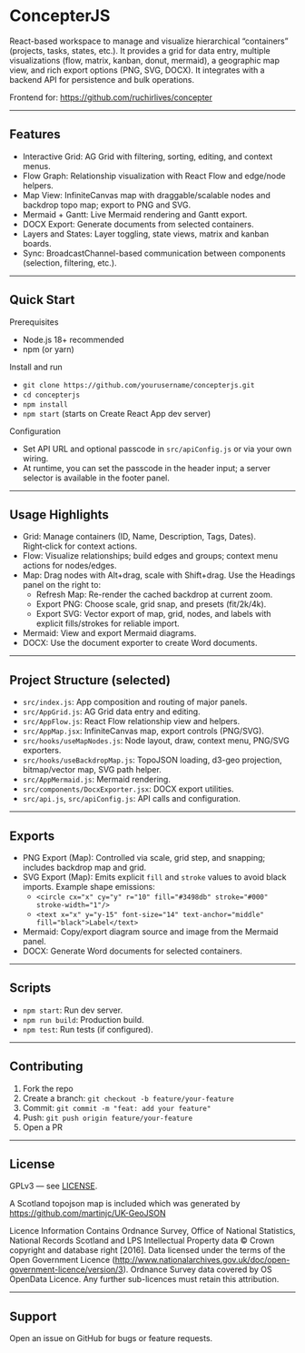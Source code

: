 # ConcepterJS

React-based workspace to manage and visualize hierarchical “containers” (projects, tasks, states, etc.). It provides a grid for data entry, multiple visualizations (flow, matrix, kanban, donut, mermaid), a geographic map view, and rich export options (PNG, SVG, DOCX). It integrates with a backend API for persistence and bulk operations.

Frontend for: https://github.com/ruchirlives/concepter

---

## Features

- Interactive Grid: AG Grid with filtering, sorting, editing, and context menus.
- Flow Graph: Relationship visualization with React Flow and edge/node helpers.
- Map View: InfiniteCanvas map with draggable/scalable nodes and backdrop topo map; export to PNG and SVG.
- Mermaid + Gantt: Live Mermaid rendering and Gantt export.
- DOCX Export: Generate documents from selected containers.
- Layers and States: Layer toggling, state views, matrix and kanban boards.
- Sync: BroadcastChannel-based communication between components (selection, filtering, etc.).

---

## Quick Start

Prerequisites
- Node.js 18+ recommended
- npm (or yarn)

Install and run
- `git clone https://github.com/yourusername/concepterjs.git`
- `cd concepterjs`
- `npm install`
- `npm start` (starts on Create React App dev server)

Configuration
- Set API URL and optional passcode in `src/apiConfig.js` or via your own wiring.
- At runtime, you can set the passcode in the header input; a server selector is available in the footer panel.

---

## Usage Highlights

- Grid: Manage containers (ID, Name, Description, Tags, Dates). Right‑click for context actions.
- Flow: Visualize relationships; build edges and groups; context menu actions for nodes/edges.
- Map: Drag nodes with Alt+drag, scale with Shift+drag. Use the Headings panel on the right to:
  - Refresh Map: Re-render the cached backdrop at current zoom.
  - Export PNG: Choose scale, grid snap, and presets (fit/2k/4k).
  - Export SVG: Vector export of map, grid, nodes, and labels with explicit fills/strokes for reliable import.
- Mermaid: View and export Mermaid diagrams.
- DOCX: Use the document exporter to create Word documents.

---

## Project Structure (selected)

- `src/index.js`: App composition and routing of major panels.
- `src/AppGrid.js`: AG Grid data entry and editing.
- `src/AppFlow.js`: React Flow relationship view and helpers.
- `src/AppMap.jsx`: InfiniteCanvas map, export controls (PNG/SVG).
- `src/hooks/useMapNodes.js`: Node layout, draw, context menu, PNG/SVG exporters.
- `src/hooks/useBackdropMap.js`: TopoJSON loading, d3-geo projection, bitmap/vector map, SVG path helper.
- `src/AppMermaid.js`: Mermaid rendering.
- `src/components/DocxExporter.jsx`: DOCX export utilities.
- `src/api.js`, `src/apiConfig.js`: API calls and configuration.

---

## Exports

- PNG Export (Map): Controlled via scale, grid step, and snapping; includes backdrop map and grid.
- SVG Export (Map): Emits explicit `fill` and `stroke` values to avoid black imports. Example shape emissions:
  - `<circle cx="x" cy="y" r="10" fill="#3498db" stroke="#000" stroke-width="1"/>`
  - `<text x="x" y="y-15" font-size="14" text-anchor="middle" fill="black">Label</text>`
- Mermaid: Copy/export diagram source and image from the Mermaid panel.
- DOCX: Generate Word documents for selected containers.

---

## Scripts

- `npm start`: Run dev server.
- `npm run build`: Production build.
- `npm test`: Run tests (if configured).

---

## Contributing

1. Fork the repo
2. Create a branch: `git checkout -b feature/your-feature`
3. Commit: `git commit -m "feat: add your feature"`
4. Push: `git push origin feature/your-feature`
5. Open a PR

---

## License

GPLv3 — see [LICENSE](./LICENSE).

A Scotland topojson map is included which was generated by https://github.com/martinjc/UK-GeoJSON

Licence Information
Contains Ordnance Survey, Office of National Statistics, National Records Scotland and LPS Intellectual Property data © Crown copyright and database right [2016]. Data licensed under the terms of the Open Government Licence (http://www.nationalarchives.gov.uk/doc/open-government-licence/version/3). Ordnance Survey data covered by OS OpenData Licence. Any further sub-licences must retain this attribution.

---

## Support

Open an issue on GitHub for bugs or feature requests.

